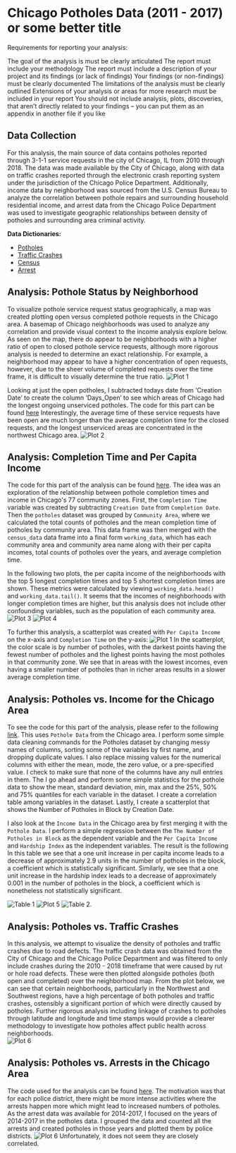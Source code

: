 # Chicago Potholes Data (2011 - 2017) or some better title
Requirements for reporting your analysis:

The goal of the analysis is must be clearly articulated
The report must include your methodology
The report must include a description of your project and its findings (or lack of findings)
Your findings (or non-findings) must be clearly documented
The limitations of the analysis must be clearly outlined
Extensions of your analysis or areas for more research must be included in your report
You should not include analysis, plots, discoveries, that aren’t directly related to your findings – you can put them as an appendix in another file if you like

## Data Collection
For this analysis, the main source of data contains potholes reported through 3-1-1 service requests in the city of Chicago, IL from 2010 through 2018. The data was made available by the City of Chicago, along with data on traffic crashes reported through the electronic crash reporting system under the jurisdiction of the Chicago Police Department. Additionally, income data by neighborhood was sourced from the U.S. Census Bureau to analyze the correlation between pothole repairs and surrounding household residential income, and arrest data from the Chicago Police Department was used to investigate geographic relationships between density of potholes and surrounding area criminal activity.

**Data Dictionaries:**
- [Potholes](data/potholes_data_dictionary.csv)
- [Traffic Crashes](data/crash_data_dictionary.csv)
- [Census](data/census_data_dictionary.csv )
- [Arrest](data/arrest_data_dictionary)

## Analysis: Pothole Status by Neighborhood
To visualize pothole service request status geographically, a map was created plotting open versus completed pothole requests in the Chicago area. A basemap of Chicago neighborhoods was used to analyze any correlation and provide visual context to the income analysis explore below. As seen on the map, there do appear to be neighborhoods with a higher ratio of open to closed pothole service requests, although more rigorous analysis is needed to determine an exact relationship. For example, a neighborhood may appear to have a higher concentration of open requests, however, due to the sheer volume of completed requests over the time frame, it is difficult to visually determine the true ratio.
![Plot 1](artifacts/pothole_status_map.png)

 Looking at just the open potholes, I subtracted todays date from ‘Creation Date’ to create the column ‘Days_Open’ to see which areas of Chicago had the longest ongoing unserviced potholes. The code for this part can be found [here](code/open_potholes_map.ipynb) Interestingly, the average time of these service requests have been open are much longer than the average completion time for the closed requests, and the longest unserviced areas are concentrated in the northwest Chicago area.
 ![Plot 2](artifacts/open_potholes.png)


## Analysis: Completion Time and Per Capita Income
The code for this part of the analysis can be found [here](code/census-pot.ipynb).
The idea was an exploration of the relationship between pothole completion times and income in Chicago's 77 community zones. First, the `Completion Time` variable was created by subtracting `Creation Date` from `Completion Date`. Then the `potholes` dataset was grouped by `Community Area`, where we calculated the total counts of potholes and the mean completion time of potholes by community area. This data frame was then merged with the `census_data` data frame into a final form `working_data`, which has each community area and community area name along with their per capita incomes, total counts of potholes over the years, and average completion time.

In the following two plots, the per capita income of the neighborhoods with the top 5 longest completion times and top 5 shortest completion times are shown. These metrics were calculated by viewing `working_data.head() ` and `working_data.tail()`. It seems that the incomes of neighborhoods with longer completion times are higher, but this analysis does not include other confounding variables, such as the population of each community area.
![Plot 3](artifacts/top_5.png)
![Plot 4](artifacts/bottom_5.png)

To further this analysis, a scatterplot was created with `Per Capita Income` on the x-axis and `Completion Time` on the y-axis: ![Plot 1](artifacts/income_scatter.png)
In the scatterplot, the color scale is by number of potholes, with the darkest points having the fewest number of potholes and the lighest points having the most potholes in that community zone. We see that in areas with the lowest incomes, even having a smaller number of potholes than in richer areas results in a slower average completion time.

## Analysis: Potholes vs. Income for the Chicago Area
To see the code for this part of the analysis, please refer to the following [link](Data_Cleaning/pothole_data/Pothole_data.ipynb). This uses `Pothole Data` from the Chicago area.
I perform some simple data cleaning commands for the Potholes dataset by changing messy names of columns, sorting some of the variables by first name, and dropping duplicate values. I also replace missing values for the numerical columns with either the mean, mode, the zero value, or a pre-specified value. I check to make sure that none of the columns have any null entries in them. The I go ahead and perform some simple statistics for the pothole data to show the mean, standard deviation, min, max and the 25%, 50% and 75% quantiles for each variable in the dataset. I create a correlation table among variables in the dataset. Lastly, I create a scatterplot that shows the Number of Potholes in Block by Creation Date.  

I also look at the `Income Data` in the Chicago area by first merging it with the `Pothole Data`. I perform a simple regression between the `The Number of Potholes in Block` as the dependent variable and the `Per Capita Income` and `Hardship Index` as the independent variables. The result is the following
In this table we see that a one unit increase in per capita income leads to a decrease of approximately 2.9 units in the number of potholes in the block, a coefficient which is statistically significant. Similarly, we see that a one unit increase in the hardship index leads to a decrease of approximately 0.001 in the number of potholes in the block, a coefficient which is nonetheless not statistically significant.

![Table 1](artifacts/PotholeData_statistics.png)
![Plot 5](artifacts/Scatter_plot.png)
![Table 2](artifacts/pothole_income_regression.png).

## Analysis: Potholes vs. Traffic Crashes
In this analysis, we attempt to visualize the density of potholes and traffic crashes due to road defects. The traffic crash data was obtained from the City of Chicago and the Chicago Police Department and was filtered to only include crashes during the 2010 - 2018 timeframe that were caused by rut or hole road defects. These were then plotted alongside potholes (both open and completed) over the neighborhood map. From the plot below, we can see that certain neighborhoods, particularly in the Northwest and Southwest regions, have a high percentage of both potholes and traffic crashes, ostensibly a significant portion of which were directly caused by potholes. Further rigorous analysis including linkage of crashes to potholes through latitude and longitude and time stamps would provide a clearer methodology to investigate how potholes affect public health across neighborhoods.  
![Plot 6](artifacts/dualmap.png)

## Analysis: Potholes vs. Arrests in the Chicago Area
The code used for the analysis can be found [here](code/arrestdata.ipynb).
The motivation was that for each police district, there might be more intense activities where the arrests happen more which might lead to increased numbers of potholes. As the arrest data was available for 2014-2017, I focused on the years of 2014-2017 in the potholes data. I grouped the data and counted all the arrests and created potholes in those years and plotted them by police districts.
![Plot 6](artifacts/arrests_and_potholes.png)
Unfortunately, it does not seem they are closely correlated.
